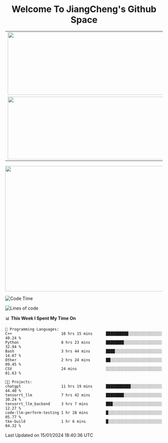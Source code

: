 <h1 align="center">Welcome To JiangCheng's Github Space</h1>

<table align="center" frame="void" rules="none" >
  <tr>
    <td>
      <div align="center"> <img height="200px" width="500px"  src="https://github-readme-stats.vercel.app/api?username=thisjiang&hide_title=true&hide_border=true&layout=compact&show_icons=trueline_height=21&text_color=000&icon_color=000&bg_color=0,ea6161,ffc64d,fffc4d,52fa5a&theme=graywhite" /> </div>
    </td>
    <td>
      <div align="center"> <img height="200px" width="500px" src="https://github-readme-stats.vercel.app/api/top-langs/?username=thisjiang&hide_title=true&hide_border=true&layout=compact&langs_count=6&text_color=000&icon_color=fff&bg_color=0,52fa5a,4dfcff,c64dff&theme=graywhite" /> </div>
    </td>
  </tr>
  <tr>
    <td>
      <div align="center"> <img height="200px" width="500px" src="https://github-readme-streak-stats.herokuapp.com/?user=thisjiang&hide_title=true&hide_border=true&layout=compact&langs_count=6" /> </div>
    </td>
    <td>
      <div align="center"> 
      <a href="https://github.com/" target="_blank"><img style="margin: 10px" src="https://profilinator.rishav.dev/skills-assets/git-scm-icon.svg" alt="Git" height="50" /></a>  
      <a href="https://www.linux.org/" target="_blank"><img style="margin: 10px" src="https://profilinator.rishav.dev/skills-assets/linux-original.svg" alt="Linux" height="50" /></a>  
      <a href="https://www.gnu.org/software/bash/" target="_blank"><img style="margin: 10px" src="https://profilinator.rishav.dev/skills-assets/gnu_bash-icon.svg" alt="Bash" height="50" /></a>  
      </div>
    </td>
  </tr>
</table>

<div align="center"> <img height="400px" width="1000px" src="https://github-readme-activity-graph.cyclic.app/graph?username=thisjiang&theme=react&hide_title=true&hide_border=true&layout=compact&langs_count=6" /> </div></td>

<!--START_SECTION:waka-->
![Code Time](http://img.shields.io/badge/Code%20Time-758%20hrs%2039%20mins-blue)

![Lines of code](https://img.shields.io/badge/From%20Hello%20World%20I%27ve%20Written-458.2%20thousand%20lines%20of%20code-blue)

📊 **This Week I Spent My Time On** 

```text
💬 Programming Languages: 
C++                      10 hrs 15 mins      ██████████░░░░░░░░░░░░░░░   40.24 % 
Python                   8 hrs 23 mins       ████████░░░░░░░░░░░░░░░░░   32.94 % 
Bash                     3 hrs 44 mins       ████░░░░░░░░░░░░░░░░░░░░░   14.67 % 
Other                    2 hrs 24 mins       ██░░░░░░░░░░░░░░░░░░░░░░░   09.45 % 
CSV                      24 mins             ░░░░░░░░░░░░░░░░░░░░░░░░░   01.63 % 

🐱‍💻 Projects: 
chatgpt                  11 hrs 19 mins      ███████████░░░░░░░░░░░░░░   44.40 % 
tensorrt_llm             7 hrs 42 mins       ████████░░░░░░░░░░░░░░░░░   30.24 % 
tensorrt_llm_backend     3 hrs 7 mins        ███░░░░░░░░░░░░░░░░░░░░░░   12.27 % 
code-llm-perform-testing 1 hr 28 mins        █░░░░░░░░░░░░░░░░░░░░░░░░   05.77 % 
tke-build                1 hr 6 mins         █░░░░░░░░░░░░░░░░░░░░░░░░   04.32 % 
```


 Last Updated on 15/01/2024 18:40:36 UTC
<!--END_SECTION:waka-->
